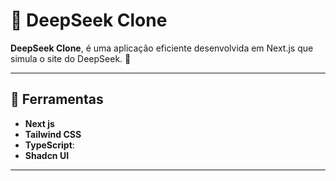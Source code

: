 # 🧠 DeepSeek Clone

**DeepSeek Clone**, é uma aplicação eficiente desenvolvida em Next.js que simula o site do DeepSeek. 🦾

---

## 🔗 Ferramentas

- **Next js**
- **Tailwind CSS**
- **TypeScript**: 
- **Shadcn UI**

---
